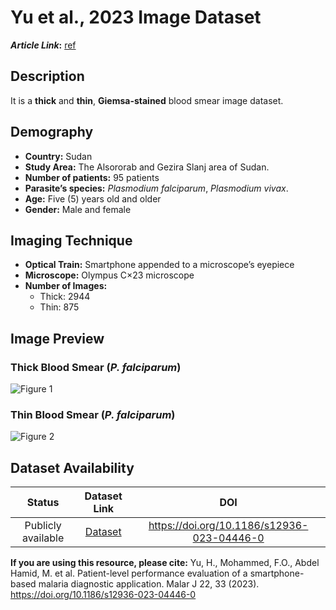 # **Yu et al., 2023 Image Dataset**  
**_Article Link_:** [ref](https://data.lhncbc.nlm.nih.gov/public/Malaria/MalariaScreener/inde×.html)

## **Description**
It is a **thick** and **thin**, **Giemsa-stained** blood smear image dataset.

## **Demography**
+ **Country:** Sudan
+ **Study Area:** The Alsororab and Gezira Slanj area of Sudan. 
+ **Number of patients:** 95 patients
+ **Parasite’s species:** _Plasmodium falciparum_, _Plasmodium vivax_. 
+ **Age:** Five (5) years old and older 
+ **Gender:** Male and female


## **Imaging Technique**
+ **Optical Train:** Smartphone appended to a microscope’s eyepiece
+ **Microscope:** Olympus C×23 microscope
+ **Number of Images:**
     - Thick: 2944
     - Thin: 875

## **Image Preview**
### **Thick Blood Smear (_P. falciparum_)**
![Figure 1](https://github.com/ItunuIsewon/Malaria-Blood-Smear-Images/blob/main/Images/Sudan_Thick_Pf.png)


### **Thin Blood Smear (_P. falciparum_)**
![Figure 2](https://github.com/ItunuIsewon/Malaria-Blood-Smear-Images/blob/main/Images/Sudan_Thin_Pf.png)


## **Dataset Availability**
|**Status**|**Dataset Link**|**DOI**|
|:---:|:---:|:---:|
|Publicly available| [Dataset](https://data.lhncbc.nlm.nih.gov/public/Malaria/MalariaScreener/index.html)| https://doi.org/10.1186/s12936-023-04446-0|



**If you are using this resource, please cite:**
Yu, H., Mohammed, F.O., Abdel Hamid, M. et al. Patient-level performance evaluation of a smartphone-based malaria diagnostic application. Malar J 22, 33 (2023). https://doi.org/10.1186/s12936-023-04446-0

